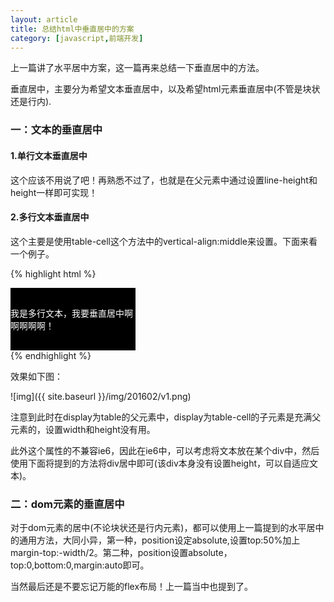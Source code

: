 ```yaml
---
layout: article
title: 总结html中垂直居中的方案
category: [javascript,前端开发]
---
```

上一篇讲了水平居中方案，这一篇再来总结一下垂直居中的方法。<!--more-->

垂直居中，主要分为希望文本垂直居中，以及希望html元素垂直居中(不管是块状还是行内).

### 一：文本的垂直居中

####  1.单行文本垂直居中

这个应该不用说了吧！再熟悉不过了，也就是在父元素中通过设置line-height和height一样即可实现！

####  2.多行文本垂直居中

这个主要是使用table-cell这个方法中的vertical-align:middle来设置。下面来看一个例子。

{% highlight html %}
<!DOCTYPE html>
<html lang="en">
<head>
    <meta charset="UTF-8">
    <title>test</title>
<style>
    .out{
        height:100px;
        width:200px;
        background-color:red;
        display:table;
    }
    .in{
        background-color:black;
        color:white;
        display:table-cell;
        vertical-align:middle;
    }
</style>
</head>
<body>
    <div class='out'>
        <div class='in'>我是多行文本，我要垂直居中啊啊啊啊啊！</div>
    </div>
</body>
</html>
{% endhighlight %}

效果如下图：

![img]({{ site.baseurl }}/img/201602/v1.png)

注意到此时在display为table的父元素中，display为table-cell的子元素是充满父元素的，设置width和height没有用。

此外这个属性的不兼容ie6，因此在ie6中，可以考虑将文本放在某个div中，然后使用下面将提到的方法将div居中即可(该div本身没有设置height，可以自适应文本)。

### 二：dom元素的垂直居中

对于dom元素的居中(不论块状还是行内元素)，都可以使用上一篇提到的水平居中的通用方法，大同小异，第一种，position设定absolute,设置top:50%加上margin-top:-width/2。第二种，position设置absolute，top:0,bottom:0,margin:auto即可。

当然最后还是不要忘记万能的flex布局！上一篇当中也提到了。
